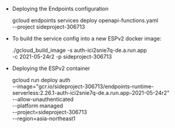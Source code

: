 - Deploying the Endpoints configuration

    gcloud endpoints services deploy openapi-functions.yaml \
    --project sideproject-306713

- To build the service config into a new ESPv2 docker image:

    ./gcloud_build_image -s auth-ici2snie7q-de.a.run.app \
        -c 2021-05-24r2 -p sideproject-306713

- Deploying the ESPv2 container

    gcloud run deploy auth \
    --image="gcr.io/sideproject-306713/endpoints-runtime-serverless:2.26.1-auth-ici2snie7q-de.a.run.app-2021-05-24r2" \
    --allow-unauthenticated \
    --platform managed \
    --project=sideproject-306713 \
    --region=asia-northeast1

